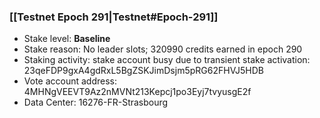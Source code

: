 ### [[Testnet Epoch 291|Testnet#Epoch-291]]
* Stake level: **Baseline**
* Stake reason: No leader slots; 320990 credits earned in epoch 290
* Staking activity: stake account busy due to transient stake activation: 23qeFDP9gxA4gdRxL5BgZSKJimDsjm5pRG62FHVJ5HDB
* Vote account address: 4MHNgVEEVT9Az2nMVNt213Kepcj1po3Eyj7tvyusgE2f
* Data Center: 16276-FR-Strasbourg